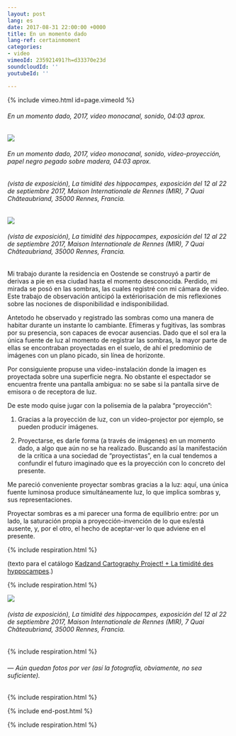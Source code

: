 ```yaml
---
layout: post
lang: es
date: 2017-08-31 22:00:00 +0000
title: En un momento dado
lang-ref: certainmoment
categories:
- video
vimeoId: 235921491?h=d33370e23d
soundcloudId: ''
youtubeId: ''

---
```

{% include vimeo.html id=page.vimeoId %}

###### _En un momento dado_, 2017, video monocanal, sonido, 04:03 aprox.

![](/mepierdoparaver/imgs/a-un-certain-moment-2-up.jpg)

###### _En un momento dado_, 2017, video monocanal, sonido, video-proyección, papel negro pegado sobre madera, 04:03 aprox.

###### (vista de exposición), _La timidité des hippocampes_, exposición del 12 al 22 de septiembre 2017, Maison Internationale de Rennes (MIR), 7 Quai Châteaubriand, 35000 Rennes, Francia.

![](/mepierdoparaver/imgs/a-un-certain-moment-4-up.jpg)

###### (vista de exposición), _La timidité des hippocampes_, exposición del 12 al 22 de septiembre 2017, Maison Internationale de Rennes (MIR), 7 Quai Châteaubriand, 35000 Rennes, Francia.

Mi trabajo durante la residencia en Oostende se construyó a partir de derivas a pie en esa ciudad hasta el momento desconocida. Perdido, mi mirada se posó en las sombras, las cuales registré con mi cámara de video. Este trabajo de observación anticipó la extériorisación de mis reflexiones sobre las nociones de disponibilidad e indisponibilidad.

Antetodo he observado y registrado las sombras como una manera de habitar durante un instante lo cambiante. Efímeras y fugitivas, las sombras por su presencia, son capaces de evocar ausencias. Dado que el sol era la única fuente de luz al momento de registrar las sombras, la mayor parte de ellas se encontraban proyectadas en el suelo, de ahí el predominio de imágenes con un plano picado, sin línea de horizonte.

Por consiguiente propuse una video-instalación donde la imagen es proyectada sobre una superficie negra. No obstante el espectador se encuentra frente una pantalla ambigua: no se sabe si la pantalla sirve de emisora o de receptora de luz.

De este modo quise jugar con la polisemia de la palabra “proyección”:

1) Gracias a la proyección de luz, con un video-projector por ejemplo, se pueden producir imágenes.

2) Proyectarse, es darle forma (a través de imágenes) en un momento dado, a algo que aún no se ha realizado. Buscando así la manifestación de la crítica a una sociedad de “proyectistas”, en la cual tendemos a confundir el futuro imaginado que es la proyección con lo concreto del presente.

Me pareció conveniente proyectar sombras gracias a la luz: aquí, una única fuente luminosa produce simultáneamente luz, lo que implica sombras y, sus representaciones.

Proyectar sombras es a mi parecer una forma de equilibrio entre: por un lado, la saturación propia a proyección-invención de lo que es/está ausente, y, por el otro, el hecho de aceptar-ver lo que adviene en el presente.

{% include respiration.html %}

(texto para el catálogo [Kadzand Cartography Project! + La timidité des hyppocampes](https://en.calameo.com/read/006090984f051e8da5887).)

{% include respiration.html %}

![](/mepierdoparaver/imgs/a-un-certain-moment-1-up.jpg)

###### (vista de exposición), _La timidité des hippocampes_, exposición del 12 al 22 de septiembre 2017, Maison Internationale de Rennes (MIR), 7 Quai Châteaubriand, 35000 Rennes, Francia.

{% include respiration.html %}

###### — _Aún quedan fotos por ver (así la fotografía, obviamente, no sea suficiente)._

{% include respiration.html %}

{% include end-post.html %}

{% include respiration.html %}